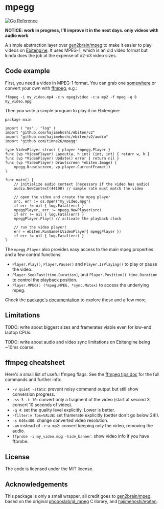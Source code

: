 # mpegg
[![Go Reference](https://pkg.go.dev/badge/github.com/tinne26/mpegg.svg)](https://pkg.go.dev/github.com/tinne26/mpegg)

**NOTICE: work in progress, I'll improve it in the next days. only videos with audio work**

A simple abstraction layer over [gen2brain/mpeg](https://github.com/gen2brain/mpeg) to make it easier to play videos on [Ebitengine](https://ebitengine.org). It uses MPEG-1, which is an old video format but kinda does the job at the expense of x2-x3 video sizes.

## Code example

First, you need a video in MPEG-1 format. You can grab one [somewhere](https://github.com/gen2brain/mpeg/blob/main/testdata/test.mpg) or convert your own with [ffmpeg](https://ffmpeg.org/), e.g.:
```
ffmpeg -i my_video.mp4 -c:v mpeg1video -c:a mp2 -f mpeg -q 8 my_video.mpg
```

Then you write a simple program to play it on Ebitengine:
```Golang
package main

import ( "os" ; "log" )
import "github.com/hajimehoshi/ebiten/v2"
import "github.com/hajimehoshi/ebiten/v2/audio"
import "github.com/tinne26/mpegg"

type VideoPlayer struct { player *mpegg.Player }
func (vp *VideoPlayer) Layout(w, h int) (int, int) { return w, h }
func (vp *VideoPlayer) Update() error { return nil }
func (vp *VideoPlayer) Draw(screen *ebiten.Image) {
	mpegg.Draw(screen, vp.player.CurrentFrame())
}

func main() {
	// initialize audio context (necessary if the video has audio)
	audio.NewContext(44100) // sample rate must match the video

	// open the video and create the mpeg player
	src, err := os.Open("my_video.mpg")
	if err != nil { log.Fatal(err) }
	mpeggPlayer, err := mpegg.NewPlayer(src)
	if err != nil { log.Fatal(err) }
	mpeggPlayer.Play() // activate the playback clock

	// run the video player!
	err = ebiten.RunGame(&VideoPlayer{ mpeggPlayer })
	if err != nil { log.Fatal(err) }
}
```

The `mpegg.Player` also provides easy access to the main mpeg properties and a few control functions:
- `Player.Play()`, `Player.Pause()` and `Player.IsPlaying()` to play or pause the video.
- `Player.SeekFast(time.Duration)`, and `Player.Position() time.Duration` to control the playback position.
- `Player.MPEG() (*mpeg.MPEG, *sync.Mutex)` to access the underlying mpeg.

Check the [package's documentation](https://pkg.go.dev/github.com/tinne26/mpegg) to explore these and a few more.

## Limitations

TODO: write about biggest sizes and framerates viable even for low-end laptop CPUs.

TODO: write about audio and video sync limitations on Ebitengine being ~10ms coarse.

## ffmpeg cheatsheet

Here's a small list of useful ffmpeg flags. See the [ffmpeg tips doc](https://github.com/tinne26/mpegg/blob/main/docs/ffmpeg_tips.md) for the full commands and further info:
- `-v quiet -stats`: prevent noisy command output but still show conversion progress.
- `-ss 3 -t 10`: convert only a fragment of the video (start at second 3, convert 10 seconds of video).
- `-q 4`: set the quality level explicitly. Lower is better.
- `-filter:v fps=VALUE`: set framerate explicitly (better don't go below 24!).
- `-s 640x480`: change converted video resolution.
- `-an` instead of `-c:a mp2`: convert keeping only the video, removing the audio.
- `ffprobe -i my_video.mpg -hide_banner`: show video info if you have ffprobe.

## License

The code is licensed under the MIT license.

## Acknowledgements

This package is only a small wrapper, all credit goes to [gen2brain/mpeg](https://github.com/gen2brain/mpeg), based on the original [phoboslab/pl_mpeg](https://github.com/phoboslab/pl_mpeg) C library, and [hajimehoshi/ebiten](https://github.com/hajimehoshi/ebiten).


